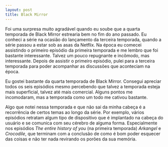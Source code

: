 ```yaml
---
layout: post
title: Black Mirror
---
```


Foi uma surpresa muito agradável quando eu soube que a quarta temporada de Black Mirror estrearia bem no fim do ano passado. Eu conheci a série na ocasião do lançamento da terceira temporada, quando a série passou a estar sob as asas da Netflix. Na época eu comecei assistindo o primeiro episódio da primeira temporada e me lembro que foi bastante interessante. Talvez um pouco repugnante e incômodo, mas interessante. Depois de assistir o primeiro episódio, pulei para a terceira temporada para poder acompanhar as discussões que aconteciam na época.

Eu gostei bastante da quarta temporada de Black Mirror. Consegui apreciar todos os seis episódios mesmo percebendo que talvez a temporada esteja mais superficial, talvez até mais comercial. Alguns pontos me incomodaram, mas a temporada como um todo me cativou bastante.

Algo que notei nessa temporada e que não sai da minha cabeça é a recorrência de certos temas ao longo da série. Por exemplo, vários episódios retratam algum tipo de dispositivo que é implantado na cabeça do usuário e se comunica com seu cérebro de alguma forma. Especialmente nos episódios _The entire history of you_ (na primeira temporada) _Arkangel_ e _Crocodile_, que terminam com a conclusão de como é bom poder esquecer das coisas e não ter nada revirando os porões da sua memória.
